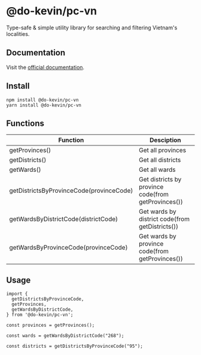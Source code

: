 # @do-kevin/pc-vn

Type-safe & simple utility library for searching and filtering Vietnam's localities.

## Documentation

Visit the [official documentation](https://do-kevin.github.io/pc-vn).

## Install

    npm install @do-kevin/pc-vn
    yarn install @do-kevin/pc-vn

## Functions

| Function                                 | Desciption                                          |
| ---------------------------------------- | --------------------------------------------------- |
| getProvinces()                           | Get all provinces                                   |
| getDistricts()                           | Get all districts                                   |
| getWards()                               | Get all wards                                       |
| getDistrictsByProvinceCode(provinceCode) | Get districts by province code(from getProvinces()) |
| getWardsByDistrictCode(districtCode)     | Get wards by district code(from getDistricts())     |
| getWardsByProvinceCode(provinceCode)     | Get wards by province code(from getProvinces())     |

## Usage

```
import {
  getDistrictsByProvinceCode,
  getProvinces,
  getWardsByDistrictCode,
} from '@do-kevin/pc-vn';

const provinces = getProvinces();

const wards = getWardsByDistrictCode("268");

const districts = getDistrictsByProvinceCode("95");
```
